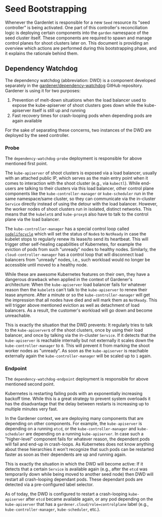 # Seed Bootstrapping

Whenever the Gardenlet is responsible for a new `Seed` resource its "seed controller" is being activated.
One part of this controller's reconciliation logic is deploying certain components into the `garden` namespace of the seed cluster itself.
These components are required to spawn and manage control planes for shoot clusters later on.
This document is providing an overview which actions are performed during this bootstrapping phase, and it explains the rationale behind them.

## Dependency Watchdog

The dependency watchdog (abbreviation: DWD) is a component developed separately in the [gardener/dependency-watchdog](https://github.com/gardener/dependency-watchdog) GitHub repository.
Gardener is using it for two purposes:

1. Prevention of melt-down situations when the load balancer used to expose the kube-apiserver of shoot clusters goes down while the kube-apiserver itself is still up and running
1. Fast recovery times for crash-looping pods when depending pods are again available

For the sake of separating these concerns, two instances of the DWD are deployed by the seed controller.

### Probe

The `dependency-watchdog-probe` deployment is responsible for above mentioned first point.

The `kube-apiserver` of shoot clusters is exposed via a load balancer, usually with an attached public IP, which serves as the main entry point when it comes to interaction with the shoot cluster (e.g., via `kubectl`).
While end-users are talking to their clusters via this load balancer, other control plane components like the `kube-controller-manager` or `kube-scheduler` run in the same namespace/same cluster, so they can communicate via the in-cluster `Service` directly instead of using the detour with the load balancer.
However, the worker nodes of shoot clusters run in isolated, distinct networks.
This means that the `kubelet`s and `kube-proxy`s also have to talk to the control plane via the load balancer.

The `kube-controller-manager` has a special control loop called [`nodelifecycle`](https://github.com/kubernetes/kubernetes/tree/master/pkg/controller/nodelifecycle) which will set the status of `Node`s to `NotReady` in case the kubelet stops to regularly renew its lease/to send its heartbeat.
This will trigger other self-healing capabilities of Kubernetes, for example the eviction of pods from such "unready" nodes to healthy nodes.
Similarly, the `cloud-controller-manager` has a control loop that will disconnect load balancers from "unready" nodes, i.e., such workload would no longer be accessible until moved to a healthy node.

While these are awesome Kubernetes features on their own, they have a dangerous drawback when applied in the context of Gardener's architecture:
When the `kube-apiserver` load balancer fails for whatever reason then the `kubelet`s can't talk to the `kube-apiserver` to renew their lease anymore.
After a minute or so the `kube-controller-manager` will get the impression that all nodes have died and will mark them as `NotReady`.
This will trigger above mentioned eviction as well as detachment of load balancers.
As a result, the customer's workload will go down and become unreachable.

This is exactly the situation that the DWD prevents:
It regularly tries to talk to the `kube-apiserver`s of the shoot clusters, once by using their load balancer, and once by talking via the in-cluster `Service`.
If it detects that the `kube-apiserver` is reachable internally but not externally it scales down the `kube-controller-manager` to `0`.
This will prevent it from marking the shoot worker nodes as "unready".
As soon as the `kube-apiserver` is reachable externally again the `kube-controller-manager` will be scaled up to `1` again.

### Endpoint

The `dependency-watchdog-endpoint` deployment is responsible for above mentioned second point.

Kubernetes is restarting failing pods with an exponentially increasing backoff time.
While this is a great strategy to prevent system overloads it has the disadvantage that the delay between restarts is increasing up to multiple minutes very fast.

In the Gardener context, we are deploying many components that are depending on other components.
For example, the `kube-apiserver` is depending on a running `etcd`, or the `kube-controller-manager` and `kube-scheduler` are depending on a running `kube-apiserver`.
In case such a "higher-level" component fails for whatever reason, the dependent pods will fail and end-up in crash-loops.
As Kubernetes does not know anything about these hierarchies it won't recognize that such pods can be restarted faster as soon as their dependents are up and running again.

This is exactly the situation in which the DWD will become active:
If it detects that a certain `Service` is available again (e.g., after the `etcd` was temporarily down while being moved to another seed node) then DWD will restart all crash-looping dependant pods.
These dependant pods are detected via a pre-configured label selector.

As of today, the DWD is configured to restart a crash-looping `kube-apiserver` after `etcd` became available again, or any pod depending on the `kube-apiserver` that has a `gardener.cloud/role=controlplane` label (e.g., `kube-controller-manager`, `kube-scheduler`, etc.).

